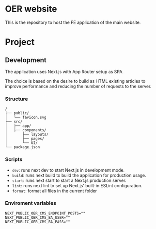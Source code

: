 # OER website

This is the repository to host the FE application of the main website.

# Project

## Development

The application uses Next.js with App Router setup as SPA.

The choice is based on the desire to build as HTML existing articles to improve performance and reducing the number of requests to the server.

### Structure

```
/
├── public/
│   └── favicon.svg
├── src/
│   ├── app/
│   ├── components/
│       ├── layouts/
│       ├── pages/
│       └── UI/
└── package.json
```

### Scripts

- `dev`: runs next dev to start Next.js in development mode.
- `build`: runs next build to build the application for production usage.
- `start`: runs next start to start a Next.js production server.
- `lint`: runs next lint to set up Next.js' built-in ESLint configuration.
- `format`: format all files in the current folder

### Enviroment variables

```
NEXT_PUBLIC_OER_CMS_ENDPOINT_POSTS=""
NEXT_PUBLIC_OER_CMS_BA_USER=""
NEXT_PUBLIC_OER_CMS_BA_PASS=""
```
